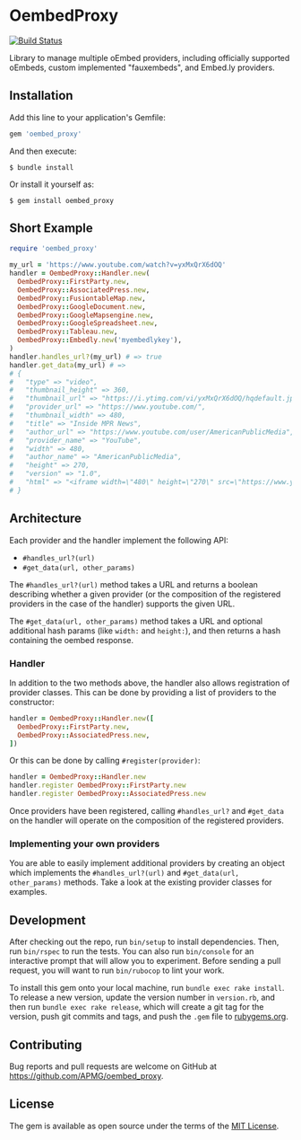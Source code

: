 # OembedProxy

[![Build Status](https://travis-ci.org/APMG/oembed_proxy.svg?branch=master)](https://travis-ci.org/APMG/oembed_proxy)

Library to manage multiple oEmbed providers, including officially supported oEmbeds, custom implemented "fauxembeds", and Embed.ly providers.

## Installation

Add this line to your application's Gemfile:

```ruby
gem 'oembed_proxy'
```

And then execute:

    $ bundle install

Or install it yourself as:

    $ gem install oembed_proxy

## Short Example

```ruby
require 'oembed_proxy'

my_url = 'https://www.youtube.com/watch?v=yxMxQrX6dOQ'
handler = OembedProxy::Handler.new(
  OembedProxy::FirstParty.new,
  OembedProxy::AssociatedPress.new,
  OembedProxy::FusiontableMap.new,
  OembedProxy::GoogleDocument.new,
  OembedProxy::GoogleMapsengine.new,
  OembedProxy::GoogleSpreadsheet.new,
  OembedProxy::Tableau.new,
  OembedProxy::Embedly.new('myembedlykey'),
)
handler.handles_url?(my_url) # => true
handler.get_data(my_url) # =>
# {
#   "type" => "video",
#   "thumbnail_height" => 360,
#   "thumbnail_url" => "https://i.ytimg.com/vi/yxMxQrX6dOQ/hqdefault.jpg",
#   "provider_url" => "https://www.youtube.com/",
#   "thumbnail_width" => 480,
#   "title" => "Inside MPR News",
#   "author_url" => "https://www.youtube.com/user/AmericanPublicMedia",
#   "provider_name" => "YouTube",
#   "width" => 480,
#   "author_name" => "AmericanPublicMedia",
#   "height" => 270,
#   "version" => "1.0",
#   "html" => "<iframe width=\"480\" height=\"270\" src=\"https://www.youtube.com/embed/yxMxQrX6dOQ?feature=oembed\" frameborder=\"0\" allow=\"autoplay; encrypted-media\" allowfullscreen></iframe>"
# }
```

## Architecture

Each provider and the handler implement the following API:

* `#handles_url?(url)`
* `#get_data(url, other_params)`

The `#handles_url?(url)` method takes a URL and returns a boolean describing whether a given provider (or the composition of the registered providers in the case of the handler) supports the given URL.

The `#get_data(url, other_params)` method takes a URL and optional additional hash params (like `width:` and `height:`), and then returns a hash containing the oembed response.

### Handler

In addition to the two methods above, the handler also allows registration of provider classes. This can be done by providing a list of providers to the constructor:

```ruby
handler = OembedProxy::Handler.new([
  OembedProxy::FirstParty.new,
  OembedProxy::AssociatedPress.new,
])
```

Or this can be done by calling `#register(provider)`:

```ruby
handler = OembedProxy::Handler.new
handler.register OembedProxy::FirstParty.new
handler.register OembedProxy::AssociatedPress.new
```

Once providers have been registered, calling `#handles_url?` and `#get_data`  on the handler will operate on the composition of the registered providers.

### Implementing your own providers

You are able to easily implement additional providers by creating an object which implements the `#handles_url?(url)` and `#get_data(url, other_params)` methods. Take a look at the existing provider classes for examples.

## Development

After checking out the repo, run `bin/setup` to install dependencies. Then, run `bin/rspec` to run the tests. You can also run `bin/console` for an interactive prompt that will allow you to experiment. Before sending a pull request, you will want to run `bin/rubocop` to lint your work.

To install this gem onto your local machine, run `bundle exec rake install`. To release a new version, update the version number in `version.rb`, and then run `bundle exec rake release`, which will create a git tag for the version, push git commits and tags, and push the `.gem` file to [rubygems.org](https://rubygems.org).

## Contributing

Bug reports and pull requests are welcome on GitHub at https://github.com/APMG/oembed_proxy.

## License

The gem is available as open source under the terms of the [MIT License](https://opensource.org/licenses/MIT).
